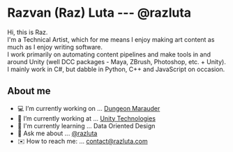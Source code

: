 # Razvan (Raz) Luta --- @razluta
Hi, this is Raz.\
I'm a Technical Artist, which for me means I enjoy making art content as much as I enjoy writing software.\
I work primarily on automating content pipelines and make tools in and around Unity (well DCC packages - Maya, ZBrush, Photoshop, etc. + Unity).\
I mainly work in C#, but dabble in Python, C++ and JavaScript on occasion.

## About me
- 💻 I’m currently working on ... [Dungeon Marauder](https://dungeonmarauder.com)
- 📂 I’m currently working at ... [Unity Technologies](https://unity.com/)
- 🔑 I'm currently learning ... Data Oriented Design
- 💬 Ask me about ... [@razluta](https://twitter.com/razluta)
- ✉️ How to reach me: ... contact@razluta.com
